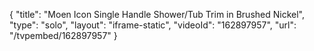 {
    "title": "Moen Icon Single Handle Shower\/Tub Trim in Brushed Nickel",
    "type": "solo",
    "layout": "iframe-static",
    "videoId": "162897957",
    "url": "\/tvpembed\/162897957"
}